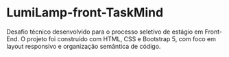# LumiLamp-front-TaskMind
Desafio técnico desenvolvido para o processo seletivo de estágio em Front-End. O projeto foi construído com HTML, CSS e Bootstrap 5, com foco em layout responsivo e organização semântica de código.
